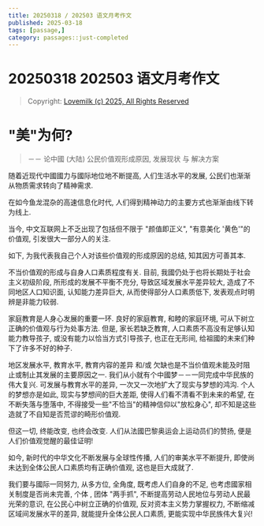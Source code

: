```yaml
---
title: 20250318 / 202503 语文月考作文
published: 2025-03-18
tags: [passage,]
category: passages::just-completed
---
```


# 20250318 202503 语文月考作文

> Copyright: [Lovemilk (c) 2025, All Rights Reserved](https://aka.lovemilk.top/68)

# "美"为何?

> －－ 论中國 (大陆) 公民价值观形成原因, 发展现状 与 解决方案

随着近现代中國國力与國际地位地不断提高, 人们生活水平的发展, 公民们也渐渐从物质需求转向了精神需求.

在如今鱼龙混杂的高速信息化时代, 人们得到精神动力的主要方式也渐渐由线下转为线上.

当今, 中文互联网上不乏出现了包括但不限于 "颜值即正义", "有意美化 '黄色'"的价值观, 引发很大一部分人的关注.

如下, 为我代表我自己个人对该些价值观的形成原因的总结, 知其因方可善其本.

不当价值观的形成与自身人口素质程度有关. 目前, 我國仍处于也将长期处于社会主义初级阶段, 所形成的发展不平衡不充分, 导致区域发展水平差异较大, 造成了不同地区人口知识面, 认知能力差异巨大, 从而使得部分人口素质低下, 发表观点时明辨是非能力较弱.

家庭教育是人身心发展的重要一环. 良好的家庭教育, 和睦的家庭环境, 可从下树立正确的价值观与行为处事方法. 但是, 家长若缺乏教育, 人口素质不高没有足够认知能力教导孩子, 或没有能力以恰当方式引导孩子, 也正在无形间, 给祖國的未来们种下了许多不好的种子.

地区发展水平, 教育水平, 教育内容的差异 和/或 欠缺也是不当价值观未能及时阻止或制止其发展的主要原因之一. 我们从小就有个中國梦－－一同完成中华民族的伟大复兴. 可发展与教育水平的差异, 一次又一次地扩大了现实与梦想的鸿沟. 个人的梦想亦是如此, 现实与梦想间的巨大差距, 使得人们看不清看不到未来的希望, 在不断失落与堕落中, 不得接受一些"不恰当"的精神信仰以"放松身心", 却不知是这些造就了不自知是否荒谬的畸形价值观.

但这一切, 终能改变, 也终会改变. 人们从法國巴黎奥运会上运动员们的赞扬, 便是人们价值观觉醒的最佳证明!

如今, 新时代的中华文化不断发展与全球性传播, 人们的审美水平不断提升, 即使尚未达到全体公民人口素质均有正确价值观, 这也是巨大成就了.

我们要与國际一同努力, 从多方位, 全角度, 既考虑人们自身的不足, 也考虑國家相关制度是否尚未完善, 个体
, 团体 "两手抓", 不断提高劳动人民地位与劳动人民最光荣的意识, 在公民心中树立正确的价值观, 反对资本主义势力掌握权力, 不断缩减区域间发展水平的差异, 就能提升全体公民人口素质, 更能实现中华民族伟大复兴!
